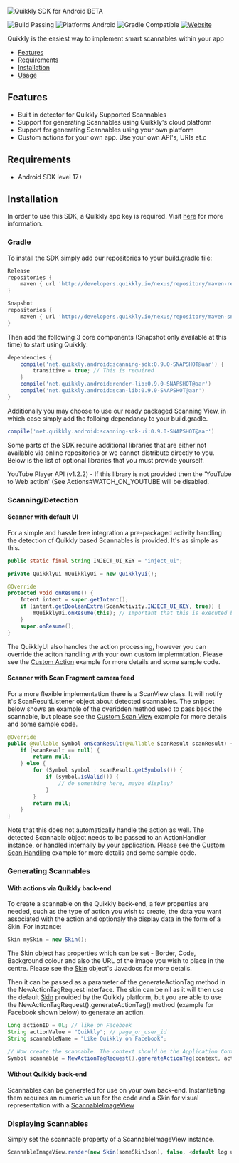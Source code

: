 ![Quikkly SDK for Android BETA](https://github.com/quikkly/android-sdk/blob/master/banner.png?raw=true)

![Build Passing](https://img.shields.io/badge/build-passing-brightgreen.svg)
![Platforms Android](https://img.shields.io/badge/android-sdk%2017%2B-blue.svg)
![Gradle Compatible](https://img.shields.io/badge/gradle-compatible-green.svg)
[![Website](https://img.shields.io/badge/quikkly.io-developers-5cb8a7.svg)](https://developers.quikkly.io)

Quikkly is the easiest way to implement smart scannables within your app

- [Features](#features)
- [Requirements](#requirements)
- [Installation](#installation)
- [Usage](#usage)

## Features

- Built in detector for Quikkly Supported Scannables
- Support for generating Scannables using Quikkly's cloud platform
- Support for generating Scannables using your own platform
- Custom actions for your own app. Use your own API's, URIs et.c

## Requirements

- Android SDK level 17+

## Installation

In order to use this SDK, a Quikkly app key is required. Visit [here](https://developers.quikkly.io) for more information.

### Gradle

To install the SDK simply add our repositories to your build.gradle file:
```gradle
Release
repositories {
    maven { url 'http://developers.quikkly.io/nexus/repository/maven-releases/' }
}
```
```gradle
Snapshot
repositories {
    maven { url 'http://developers.quikkly.io/nexus/repository/maven-snapshots/' }
}
```
Then add the following 3 core components (Snapshot only available at this time) to start using Quikkly:

```gradle
dependencies {
    compile('net.quikkly.android:scanning-sdk:0.9.0-SNAPSHOT@aar') {
        transitive = true; // This is required
    }
    compile('net.quikkly.android:render-lib:0.9.0-SNAPSHOT@aar')
    compile('net.quikkly.android:scan-lib:0.9.0-SNAPSHOT@aar')
}
```

Additionally you may choose to use our ready packaged Scanning View, in which case simply add the folloing dependancy to your build.gradle.

```gradle
compile('net.quikkly.android:scanning-sdk-ui:0.9.0-SNAPSHOT@aar')
```

Some parts of the SDK require additional libraries that are either not available via online repositories or we cannot distribute directly to you. Below is the list of optional libraries that you must provide yourself.

YouTube Player API (v1.2.2) - If this library is not provided then the 'YouTube to Web action' (See Actions#WATCH_ON_YOUTUBE will be disabled.

### Scanning/Detection

#### Scanner with default UI

For a simple and hassle free integration a pre-packaged activity handling the detection of Quikkly based Scannables is provided.
It's as simple as this.

```java
public static final String INJECT_UI_KEY = "inject_ui";

private QuikklyUi mQuikklyUi = new QuikklyUi();

@Override
protected void onResume() {
    Intent intent = super.getIntent();
    if (intent.getBooleanExtra(ScanActivity.INJECT_UI_KEY, true)) {
        mQuikklyUi.onResume(this); // Important that this is executed before super.onResume()!
    }
    super.onResume();
}
```

The QuikklyUI also handles the action processing, however you can override the aciton handling with your own custom implemntation. Please see the [Custom Action](https://developers.quikkly.io/placeholder) example for more details and some sample code.

#### Scanner with Scan Fragment camera feed

For a more flexible implementation there is a ScanView class.
It will notify it's ScanResultListener object about detected scannables. The snippet below shows an example of the overidden method used to pass back the scannable, but please see the [Custom Scan View](https://developers.quikkly.io/placeholder) example for more details and some sample code.

```java
@Override
public @Nullable Symbol onScanResult(@Nullable ScanResult scanResult) {
    if (scanResult == null) {
        return null;
    } else {
        for (Symbol symbol : scanResult.getSymbols()) {
            if (symbol.isValid()) {
                // do something here, maybe display?
            }
        }
        return null;
    }
}
```

Note that this does not automatically handle the action as well. The detected Scannable object needs to be passed to an ActionHandler instance, or handled internally by your application. Please see the [Custom Scan Handling](https://developers.quikkly.io/placeholder) example for more details and some sample code.

### Generating Scannables

#### With actions via Quikkly back-end

To create a scannable on the Quikkly back-end, a few properties are needed, such as the type of action you wish to create, the data you want associated with the action and optionaly the display data in the form of a Skin.
For instance:

```java
Skin mySkin = new Skin();
```

The Skin object has properties which can be set - Border, Code, Background colour and also the URL of the image you wish to place in the centre. Please see the [Skin](http://docs.quikkly.io/android/0.9.0/render-lib/net/quikkly/android/render/Skin.html) object's Javadocs for more details.

Then it can be passed as a parameter of the generateActionTag method in the NewActionTagRequest interface. The skin can be nil as it will then use the default [Skin](http://docs.quikkly.io/android/0.9.0/render-lib/net/quikkly/android/render/Skin.html) provided by the Quikkly platform, but you are able to use the NewActionTagRequest().generateActionTag() method (example for Facebook shown below) to generate an action.

```java
Long actionID = 0L; // like on Facebook
String actionValue = "Quikkly"; // page_or_user_id
String scannableName = "Like Quikkly on Facebook";

// Now create the scannable. The context should be the Application Context and the Skin listener is any class which implements the SkinListener interface.
Symbol scannable = NewActionTagRequest().generateActionTag(context, actionID, actionValue, scannableName, mySkin, accessToken, skinListener);
```

#### Without Quikkly back-end

Scannables can be generated for use on your own back-end. Instantiating them requires an numeric value for the code and a Skin for visual representation with a [ScannableImageView](http://docs.quikkly.io/android/0.9.0/render-lib/net/quikkly/android/render/ScannableImageView.html)

### Displaying Scannables

Simply set the scannable property of a ScannableImageView instance.

```java
ScannableImageView.render(new Skin(someSkinJson), false, <default log url>);
```

